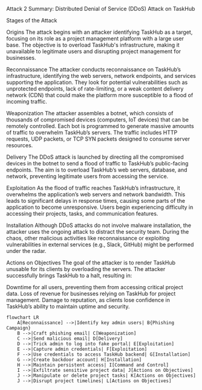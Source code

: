 Attack 2 Summary: Distributed Denial of Service (DDoS) Attack on TaskHub

Stages of the Attack

Origins
The attack begins with an attacker identifying TaskHub as a target, focusing on its role as a project management platform with a large user base. The objective is to overload TaskHub's infrastructure, making it unavailable to legitimate users and disrupting project management for businesses.

Reconnaissance
The attacker conducts reconnaissance on TaskHub’s infrastructure, identifying the web servers, network endpoints, and services supporting the application. They look for potential vulnerabilities such as unprotected endpoints, lack of rate-limiting, or a weak content delivery network (CDN) that could make the platform more susceptible to a flood of incoming traffic.

Weaponization
The attacker assembles a botnet, which consists of thousands of compromised devices (computers, IoT devices) that can be remotely controlled. Each bot is programmed to generate massive amounts of traffic to overwhelm TaskHub’s servers. The traffic includes HTTP requests, UDP packets, or TCP SYN packets designed to consume server resources.

Delivery
The DDoS attack is launched by directing all the compromised devices in the botnet to send a flood of traffic to TaskHub’s public-facing endpoints. The aim is to overload TaskHub’s web servers, database, and network, preventing legitimate users from accessing the service.

Exploitation
As the flood of traffic reaches TaskHub’s infrastructure, it overwhelms the application’s web servers and network bandwidth. This leads to significant delays in response times, causing some parts of the application to become unresponsive. Users begin experiencing difficulty in accessing their projects, tasks, and communication features.

Installation
Although DDoS attacks do not involve malware installation, the attacker uses the ongoing attack to distract the security team. During the chaos, other malicious activities like reconnaissance or exploiting vulnerabilities in external services (e.g., Slack, GitHub) might be performed under the radar.

Actions on Objectives
The goal of the attacker is to render TaskHub unusable for its clients by overloading the servers. The attacker successfully brings TaskHub to a halt, resulting in:

Downtime for all users, preventing them from accessing critical project data.
Loss of revenue for businesses relying on TaskHub for project management.
Damage to reputation, as clients lose confidence in TaskHub’s ability to maintain uptime and security.

```mermaid
flowchart LR
    A[Reconnaissance] -->|Identify key admin users| B{Phishing Campaign}
    B -->|Craft phishing email| C[Weaponization]
    C -->|Send malicious email| D[Delivery]
    D -->|Trick admin to log into fake portal| E[Exploitation]
    E -->|Capture admin credentials| F[Exploitation]
    F -->|Use credentials to access TaskHub backend| G[Installation]
    G -->|Create backdoor account| H[Installation]
    H -->|Maintain persistent access| I[Command and Control]
    I -->|Exfiltrate sensitive project data| J[Actions on Objectives]
    J -->|Manipulate or delete project tasks| K[Actions on Objectives]
    J -->|Disrupt project timelines| L[Actions on Objectives]

